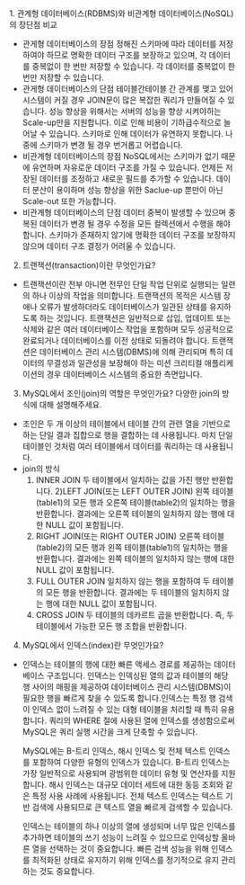 <div style="width: 80%;">
1. 관계형 데이터베이스(RDBMS)와 비관계형 데이터베이스(NoSQL)의 장단점 비교

- 관게형 데이터베이스의 장점
  정해진 스키마에 따라 데이터를 저장하여야 하므로 명확한 데이터 구조를 보장하고 있으며, 각 데이터를 중복없이 한 번만 저장할 수 있습니다.
  각 데이터를 중복없이 한 번만 저장할 수 있습니다.
- 관게형 데이터베이스의 단점
  테이블간테이블 간 관계를 맺고 있어 시스템이 커질 경우 JOIN문이 많은 복잡한 쿼리가 만들어질 수 있습니다.
  성능 향상을 위해서는 서버의 성능을 향상 시켜야하는 Scale-up만을 지원합니다. 이로 인해 비용이 기하급수적으로 늘어날 수 있습니다.
  스키마로 인해 데이터가 유연하지 못합니다. 나중에 스키마가 변경 될 경우 번거롭고 어렵습니다.
- 비관계형 데이터베이스의 장점
  NoSQL에서는 스키마가 없기 때문에 유연하며 자유로운 데이터 구조를 가질 수 있습니다. 언제든 저장된 데이터를 조정하고 새로운 필드를 추가할 수 있습니다.
  데이터 분산이 용이하며 성능 향상을 위한 Saclue-up 뿐만이 아닌 Scale-out 또한 가능합니다.
- 비관계형 데이터베이스의 단점
  데이터 중복이 발생할 수 있으며 중복된 데이터가 변경 될 경우 수정을 모든 컬렉션에서 수행을 해야 합니다.
  스키마가 존재하지 않기에 명확한 데이터 구조를 보장하지 않으며 데이터 구조 결정가 어려울 수 있습니다.

2. 트랜잭션(transaction)이란 무엇인가요?

- 트랜잭션이란 전부 아니면 전무인 단일 작업 단위로 실행되는 일련의 하나 이상의 작업을 의미합니다.
  트랜잭션의 목적은 시스템 장애나 오류가 발생하더라도 데이터베이스가 일관된 상태를 유지하도록 하는 것입니다.
  트랜잭션은 일반적으로 삽입, 업데이트 또는 삭제와 같은 여러 데이터베이스 작업을 포함하며 모두 성공적으로 완료되거나 데이터베이스를 이전 상태로 되돌려야 합니다.
  트랜잭션은 데이터베이스 관리 시스템(DBMS)에 의해 관리되며 특히 데이터의 무결성과 일관성을 보장해야 하는 미션 크리티컬 애플리케이션의 경우 데이터베이스 시스템의 중요한 측면입니다.

3. MySQL에서 조인(join)의 역할은 무엇인가요? 다양한 join의 방식에 대해 설명해주세요.

- 조인은 두 개 이상의 테이블에서 테이블 간의 관련 열을 기반으로 하는 단일 결과 집합으로 행을 결합하는 데 사용됩니다. 마치 단일 테이블인 것처럼 여러 테이블에서 데이터를 쿼리하는 데 사용됩니다.
- join의 방식
  1. INNER JOIN
     두 테이블에서 일치하는 값을 가진 행만 반환합니다.
     2)LEFT JOIN(또는 LEFT OUTER JOIN)
     왼쪽 테이블(table1)의 모든 행과 오른쪽 테이블(table2)의 일치하는 행을 반환합니다. 결과에는 오른쪽 테이블의 일치하지 않는 행에 대한 NULL 값이 포함됩니다.
  2. RIGHT JOIN(또는 RIGHT OUTER JOIN)
     오른쪽 테이블(table2)의 모든 행과 왼쪽 테이블(table1)의 일치하는 행을 반환합니다. 결과에는 왼쪽 테이블의 일치하지 않는 행에 대한 NULL 값이 포함됩니다.
  3. FULL OUTER JOIN
     일치하지 않는 행을 포함하여 두 테이블의 모든 행을 반환합니다. 결과에는 두 테이블의 일치하지 않는 행에 대한 NULL 값이 포함됩니다.
  4. CROSS JOIN
     두 테이블의 데카르트 곱을 반환합니다. 즉, 두 테이블에서 가능한 모든 행 조합을 반환합니다.

4. MySQL에서 인덱스(index)란 무엇인가요?

- 인덱스는 테이블의 행에 대한 빠른 액세스 경로를 제공하는 데이터베이스 구조입니다.
  인덱스는 인덱싱된 열의 값과 테이블의 해당 행 사이의 매핑을 제공하여 데이터베이스 관리 시스템(DBMS)이 필요한 행을 빠르게 찾을 수 있도록 합니다.인덱스는 특정 행 검색이 인덱스 없이 느려질 수 있는 대형 테이블을 처리할 때 특히 유용합니다. 쿼리의 WHERE 절에 사용된 열에 인덱스를 생성함으로써 MySQL은 쿼리 실행 시간을 크게 단축할 수 있습니다.

  MySQL에는 B-트리 인덱스, 해시 인덱스 및 전체 텍스트 인덱스를 포함하여 다양한 유형의 인덱스가 있습니다. B-트리 인덱스는 가장 일반적으로 사용되며 광범위한 데이터 유형 및 연산자를 지원합니다. 해시 인덱스는 대규모 데이터 세트에 대한 동등 조회와 같은 특정 사용 사례에 사용됩니다. 전체 텍스트 인덱스는 텍스트 기반 검색에 사용되므로 큰 텍스트 열을 빠르게 검색할 수 있습니다.

  인덱스는 테이블의 하나 이상의 열에 생성되며 너무 많은 인덱스를 추가하면 테이블의 쓰기 성능이 느려질 수 있으므로 인덱싱할 올바른 열을 선택하는 것이 중요합니다. 빠른 검색 성능을 위해 인덱스를 최적화된 상태로 유지하기 위해 인덱스를 정기적으로 유지 관리하는 것도 중요합니다.

</div>
